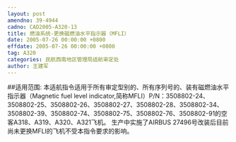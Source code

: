 ```yaml
---
layout: post
amendno: 39-4944
cadno: CAD2005-A320-13
title: 燃油系统-更换磁燃油水平指示器（MFLI）
date: 2005-07-26 00:00:00 +0800
effdate: 2005-07-26 00:00:00 +0800
tag: A320
categories: 民航西南地区管理局适航审定处
author: 王建军
---
```


##适用范围:
本适航指令适用于所有审定型别的、所有序列号的、装有磁燃油水平指示器（Magnetic fuel level indicator,简称MFLI）P/N：3508802-24、3508802-25、3508802-26、3508802-27、3508802-28、3508802-34、3508802-39、3508802-74、3508802-75、3508802-76、3508802-91的空客A318、A319、A320、A321飞机。
生产中实施了AIRBUS 27496号改装后目前尚未更换MFLI的飞机不受本指令要求的影响。

